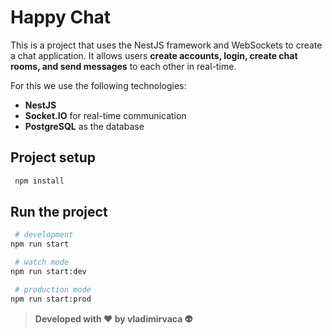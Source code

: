 # Happy Chat

This is a project that uses the NestJS framework and WebSockets to create a chat application. 
It allows users **create accounts, login, create chat rooms, and send messages** to each other in real-time.

For this we use the following technologies:
- **NestJS**
- **Socket.IO** for real-time communication
- **PostgreSQL** as the database

## Project setup

```bash
 npm install
```

## Run the project

```bash
 # development
npm run start

 # watch mode
npm run start:dev

 # production mode
npm run start:prod
```

> **Developed with ❤️ by vladimirvaca 👽**